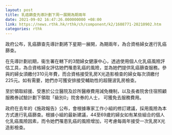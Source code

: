 ```yaml
---
layout: post
title: 乳癌篩查先導計劃下周一展開為期兩年
date: 2021-09-02 16:47:26.000000000 +08:00
link: https://news.rthk.hk/rthk/ch/component/k2/1608771-20210902.htm
categories: rthk
---
```


政府公布，乳癌篩查先導計劃將下星期一展開，為期兩年，為合資格婦女進行乳癌篩查。

在先導計劃初期，衞生署在轄下的3間婦女健康中心，透過使用個人化乳癌風險評估工具，為合資格婦女評估她們罹患乳癌的風險，並為她們提供乳癌篩查服務。參與的婦女須繳付310元年費，而合資格接受乳房X光造影檢查的婦女每次須繳付225元。如有需要，她們亦可獲安排接受輔助性的超聲波乳房檢查。

至於領取綜援、受惠於公立醫院及診所醫療費用減免機制，以及長者院舍住宿照顧服務券試驗計劃下領取「級別0」院舍券的人士， 可獲免去服務費用。

政府在去年的《施政報告》公布，會根據專家工作小組的修訂建議，採用風險為本方式進行乳癌篩查。根據小組的最新建議，44至69歲的婦女如有某些組合的個人化乳癌風險因素，而令她們罹患乳癌的風險增加，可考慮每兩年接受一次乳房X光造影檢查。
